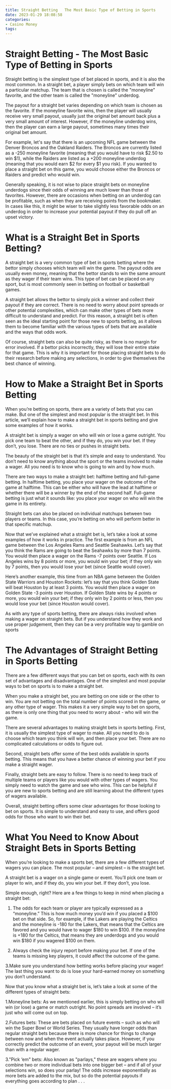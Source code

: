 ```yaml
---
title: Straight Betting   The Most Basic Type of Betting in Sports 
date: 2023-01-29 18:08:58
categories:
- Casino Money
tags:
---
```



#  Straight Betting - The Most Basic Type of Betting in Sports 

Straight betting is the simplest type of bet placed in sports, and it is also the most common. In a straight bet, a player simply bets on which team will win a particular matchup. The team that is chosen is called the "moneyline" favorite, and the other team is called the "moneyline" underdog.

The payout for a straight bet varies depending on which team is chosen as the favorite. If the moneyline favorite wins, then the player will usually receive very small payout, usually just the original bet amount back plus a very small amount of interest. However, if the moneyline underdog wins, then the player can earn a large payout, sometimes many times their original bet amount.

For example, let's say that there is an upcoming NFL game between the Denver Broncos and the Oakland Raiders. The Broncos are currently listed as a -250 moneyline favorite (meaning that you would have to risk $2.50 to win $1), while the Raiders are listed as a +200 moneyline underdog (meaning that you would earn $2 for every $1 you risk). If you wanted to place a straight bet on this game, you would choose either the Broncos or Raiders and predict who would win.

Generally speaking, it is not wise to place straight bets on moneyline underdogs since their odds of winning are much lower than those of favorites. However, there are occasions when betting on an underdog can be profitable, such as when they are receiving points from the bookmaker. In cases like this, it might be wiser to take slightly less favorable odds on an underdog in order to increase your potential payout if they do pull off an upset victory.

#  What is a Straight Bet in Sports Betting? 

A straight bet is a very common type of bet in sports betting where the bettor simply chooses which team will win the game. The payout odds are usually even money, meaning that the bettor stands to win the same amount as they wager if their team wins. This type of bet can be placed on any sport, but is most commonly seen in betting on football or basketball games.

A straight bet allows the bettor to simply pick a winner and collect their payout if they are correct. There is no need to worry about point spreads or other potential complexities, which can make other types of bets more difficult to understand and predict. For this reason, a straight bet is often seen as the ideal starting point for those new to sports betting, as it allows them to become familiar with the various types of bets that are available and the ways that odds work.

Of course, straight bets can also be quite risky, as there is no margin for error involved. If a bettor picks incorrectly, they will lose their entire stake for that game. This is why it is important for those placing straight bets to do their research before making any selections, in order to give themselves the best chance of winning.

#  How to Make a Straight Bet in Sports Betting 

When you’re betting on sports, there are a variety of bets that you can make. But one of the simplest and most popular is the straight bet. In this article, we’ll explain how to make a straight bet in sports betting and give some examples of how it works.

A straight bet is simply a wager on who will win or lose a game outright. You pick one team to beat the other, and if they do, you win your bet. If they don’t, you lose. There are no ties or pushes in straight bets.

The beauty of the straight bet is that it’s simple and easy to understand. You don’t need to know anything about the sport or the teams involved to make a wager. All you need is to know who is going to win and by how much.

There are two ways to make a straight bet: halftime betting and full-game betting. In halftime betting, you place your wager on the outcome of the game at halftime. This can be either who will have the lead at halftime or whether there will be a winner by the end of the second half. Full-game betting is just what it sounds like: you place your wager on who will win the game in its entirety.

Straight bets can also be placed on individual matchups between two players or teams. In this case, you’re betting on who will perform better in that specific matchup.

Now that we’ve explained what a straight bet is, let’s take a look at some examples of how it works in practice. The first example is from an NFL game between the Los Angeles Rams and Seattle Seahawks. Let’s say that you think the Rams are going to beat the Seahawks by more than 7 points. You would then place a wager on the Rams -7 points over Seattle. If Los Angeles wins by 8 points or more, you would win your bet; if they only win by 7 points, then you would lose your bet (since Seattle would cover). 

Here’s another example, this time from an NBA game between the Golden State Warriors and Houston Rockets: let’s say that you think Golden State will beat Houston by at least 3 points. You would then place a wager on Golden State -3 points over Houston. If Golden State wins by 4 points or more, you would win your bet; if they only win by 2 points or less, then you would lose your bet (since Houston would cover). 

As with any type of sports betting, there are always risks involved when making a wager on straight bets. But if you understand how they work and use proper judgement, then they can be a very profitable way to gamble on sports

#  The Advantages of Straight Betting in Sports Betting 

There are a few different ways that you can bet on sports, each with its own set of advantages and disadvantages. One of the simplest and most popular ways to bet on sports is to make a straight bet. 

When you make a straight bet, you are betting on one side or the other to win. You are not betting on the total number of points scored in the game, or any other type of wager. This makes it a very simple way to bet on sports, as there is only one thing that you need to worry about - who will win the game. 

There are several advantages to making straight bets in sports betting. First, it is usually the simplest type of wager to make. All you need to do is choose which team you think will win, and then place your bet. There are no complicated calculations or odds to figure out. 

Second, straight bets offer some of the best odds available in sports betting. This means that you have a better chance of winning your bet if you make a straight wager. 

Finally, straight bets are easy to follow. There is no need to keep track of multiple teams or players like you would with other types of wagers. You simply need to watch the game and see who wins. This can be helpful if you are new to sports betting and are still learning about the different types of wagers available. 

Overall, straight betting offers some clear advantages for those looking to bet on sports. It is simple to understand and easy to use, and offers good odds for those who want to win their bet.

#  What You Need to Know About Straight Bets in Sports Betting

When you’re looking to make a sports bet, there are a few different types of wagers you can place. The most popular – and simplest – is the straight bet.

A straight bet is a wager on a single game or event. You’ll pick one team or player to win, and if they do, you win your bet. If they don’t, you lose.

Simple enough, right? Here are a few things to keep in mind when placing a straight bet:

1. The odds for each team or player are typically expressed as a “moneyline.” This is how much money you’d win if you placed a $100 bet on that side. So, for example, if the Lakers are playing the Celtics and the moneyline is -180 for the Lakers, that means that the Celtics are favored and you would have to wager $180 to win $100. If the moneyline is +180 for the Celtics, that means they are underdogs and you would win $180 if you wagered $100 on them.

2. Always check the injury report before making your bet. If one of the teams is missing key players, it could affect the outcome of the game.

3.Make sure you understand how betting works before placing your wager! The last thing you want to do is lose your hard-earned money on something you don’t understand.

Now that you know what a straight bet is, let’s take a look at some of the different types of straight bets:

1.Moneyline bets: As we mentioned earlier, this is simply betting on who will win (or lose) a game or match outright. No point spreads are involved – it’s just who will come out on top.

2.Futures bets: These are bets placed on future events – such as who will win the Super Bowl or World Series. They usually have longer odds than regular straight bets because there is more chance for things to change between now and when the event actually takes place. However, if you correctly predict the outcome of an event, your payout will be much larger than with a regular wager.


3."Pick ‘em" bets: Also known as "parlays," these are wagers where you combine two or more individual bets into one bigger bet – and if all of your selections win, so does your parlay! The odds increase exponentially as more bets are added to the mix, but so do the potential payouts if everything goes according to plan . . .
